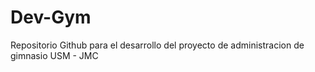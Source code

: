 # Dev-Gym
Repositorio Github para el desarrollo del proyecto de administracion de gimnasio USM - JMC
